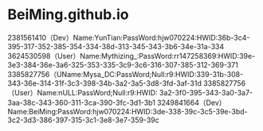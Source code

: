 # BeiMing.github.io
2381561410（Dev）Name:YunTian:PassWord:hjw070224:HWID:36b-3c4-395-317-352-385-354-334-38d-313-345-343-3b6-34e-31a-334  3624530598（User）Name:Mythizing_:PassWord:rr147258369:HWID:39e-3e3-384-36e-3a6-325-353-335-3c9-3c6-316-307-385-312-369-371 3385827756（UName:Mysa_DC:PassWord;Null:r9:HWID:339-31b-308-343-36e-314-31f-3c3-398-34b-3a2-3a5-3d8-3fd-3af-31d 3385827756（User）Name:nULL:PassWord;Null:r9:HWID:
3a2-3f0-395-343-3a0-3a7-3aa-38c-343-360-311-3ca-390-3fc-3d1-3b1
3249841664（Dev）Name:BeiMing:PassWord:hjw070224:HWID:3de-338-39c-3c5-39e-3bd-3c2-3d3-386-397-315-3c1-3e8-3e7-359-39c 

